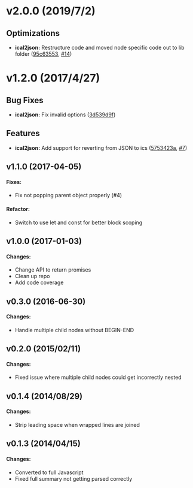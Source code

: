 # v2.0.0 (2019/7/2)
## Optimizations
- **ical2json:** Restructure code and moved node specific code out to lib folder
   ([95c63553](https://github.com/adrianlee44/ical2json/commit/95c63553),
    [#14](https://github.com/adrianlee44/ical2json/issues/14))

# v1.2.0 (2017/4/27)
## Bug Fixes
- **ical2json:** Fix invalid options
  ([3d539d9f](https://github.com/adrianlee44/ical2json/commit/3d539d9f))

## Features
- **ical2json:** Add support for reverting from JSON to ics
  ([5753423a](https://github.com/adrianlee44/ical2json/commit/5753423a),
   [#7](https://github.com/adrianlee44/ical2json/issues/7))

## v1.1.0 (2017-04-05)
#### Fixes:
- Fix not popping parent object properly (#4)

#### Refactor:
- Switch to use let and const for better block scoping

## v1.0.0 (2017-01-03)
#### Changes:
- Change API to return promises
- Clean up repo
- Add code coverage

## v0.3.0 (2016-06-30)
#### Changes:
- Handle multiple child nodes without BEGIN-END


## v0.2.0 (2015/02/11)
#### Changes:
- Fixed issue where multiple child nodes could get incorrectly nested


## v0.1.4 (2014/08/29)
#### Changes:
- Strip leading space when wrapped lines are joined


## v0.1.3 (2014/04/15)
#### Changes:
- Converted to full Javascript
- Fixed full summary not getting parsed correctly

